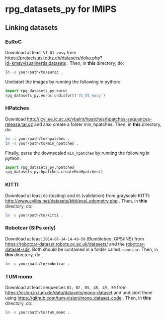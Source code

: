 # rpg_datasets_py for IMIPS

## Linking datasets

### EuRoC

Download at least `V1_01_easy` from https://projects.asl.ethz.ch/datasets/doku.php?id=kmavvisualinertialdatasets . Then, in **this** directory, do:
```bash
ln -s your/path/to/euroc .
```
Undistort the images by running the following in python:
```python
import rpg_datasets_py.euroc
rpg_datasets_py.euroc.undistort('V1_01_easy')
```

### HPatches

Download http://icvl.ee.ic.ac.uk/vbalnt/hpatches/hpatches-sequences-release.tar.gz and also create a folder min_hpatches. Then, in **this** directory, do:
```bash
ln -s your/path/to/hpatches .
ln -s your/path/to/min_hpatches .
```
Finally, parse the downscaled `min_hpatches` by running the following in python:
```python
import rpg_datasets_py.hpatches
rpg_datasets_py.hpatches.createMinHpatches()
```

### KITTI

Download at least `00` (testing) and `05` (validation) from grayscale KITTI: http://www.cvlibs.net/datasets/kitti/eval_odometry.php . Then, in **this** directory, do:
```bash
ln -s your/path/to/kitti .
```

### Robotcar (SIPs only)

Download at least `2014-07-14-14-49-50` (Bumblebee, GPS/INS) from https://robotcar-dataset.robots.ox.ac.uk/datasets/ and the [robotcar-dataset-sdk](https://github.com/ori-mrg/robotcar-dataset-sdk/releases). Both should be contained in a folder called `robotcar`. Then, in **this** directory, do:
```bash
ln -s your/path/to/robotcar .
```

### TUM mono

Download at least sequences `01, 02, 03, 48, 49, 50` from https://vision.in.tum.de/data/datasets/mono-dataset and undistort them using https://github.com/tum-vision/mono_dataset_code . Then, in **this** directory, do:
```bash
ln -s your/path/to/tum_mono .
```
